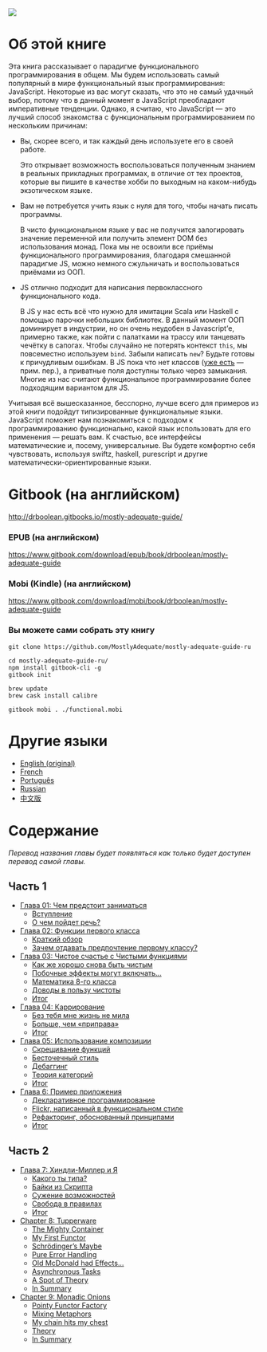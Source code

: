 <img src="images/cover.png"/>

# Об этой книге

Эта книга рассказывает о парадигме функционального программирования в общем. Мы будем использовать самый популярный в мире функциональный язык программирования: JavaScript. Некоторые из вас могут сказать, что это не самый удачный выбор, потому что в данный момент в JavaScript преобладают императивные тенденции. Однако, я считаю, что JavaScript — это лучший способ знакомства с функциональным программированием по нескольким причинам:

 * Вы, скорее всего, и так каждый день используете его в своей работе.

    Это открывает возможность воспользоваться полученным знанием в реальных прикладных программах, в отличие от тех проектов, которые вы пишите в качестве хобби по выходным на каком-нибудь экзотическом языке.

 * Вам не потребуется учить язык с нуля для того, чтобы начать писать программы.

    В чисто функциональном языке у вас не получится залогировать значение переменной или получить элемент DOM без использования монад. Пока мы не освоили все приёмы функционального программирования, благодаря смешанной парадигме JS, можно немного сжульничать и воспользоваться приёмами из ООП.

 * JS отлично подходит для написания первоклассного функционального кода.

    В JS у нас есть всё что нужно для имитации Scala или Haskell с помощью парочки небольших библиотек. В данный момент ООП доминирует в индустрии, но он очень неудобен в Javascript’е, примерно также, как пойти с палатками на трассу или танцевать чечётку в сапогах. Чтобы случайно не потерять контекст `this`, мы повсеместно используем `bind`. Забыли написать `new`? Будьте готовы к причудливым ошибкам. В JS пока что нет классов ([уже есть](https://developer.mozilla.org/ru/docs/Web/JavaScript/Reference/Classes) — прим. пер.), а приватные поля доступны только через замыкания.  Многие из нас считают функциональное программирование более подходящим вариантом для JS.

Учитывая всё вышесказанное, бесспорно, лучше всего для примеров из этой книги подойдут типизированные функциональные языки. JavaScript поможет нам познакомиться с подходом к программированию функционально, какой язык использовать для его применения — решать вам. К счастью, все интерфейсы математические и, посему, универсальные. Вы будете комфортно себя чувствовать, используя swiftz, haskell, purescript и другие математически-ориентированные языки.


# Gitbook (на английском)

http://drboolean.gitbooks.io/mostly-adequate-guide/

### EPUB (на английском)

https://www.gitbook.com/download/epub/book/drboolean/mostly-adequate-guide

### Mobi (Kindle) (на английском)

https://www.gitbook.com/download/mobi/book/drboolean/mostly-adequate-guide

### Вы можете сами собрать эту книгу

```
git clone https://github.com/MostlyAdequate/mostly-adequate-guide-ru

cd mostly-adequate-guide-ru/
npm install gitbook-cli -g
gitbook init

brew update
brew cask install calibre

gitbook mobi . ./functional.mobi
```

# Другие языки

* [English (original)](https://github.com/MostlyAdequate/mostly-adequate-guide)
* [French](https://github.com/MostlyAdequate/mostly-adequate-guide-fr)
* [Português](https://github.com/MostlyAdequate/mostly-adequate-guide-pt-BR)
* [Russian](https://github.com/MostlyAdequate/mostly-adequate-guide-ru)
* [中文版](https://github.com/llh911001/mostly-adequate-guide-chinese)


# Содержание

*Перевод названия главы будет появляться как только будет доступен перевод самой главы.*

## Часть 1

* [Глава 01: Чем предстоит заниматься](ch1-ru.md)
  * [Вступление](ch1-ru.md#вступление)
  * [О чем пойдет речь?](ch1-ru.md#о-чем-пойдет-речь)
* [Глава 02: Функции первого класса](ch2-ru.md)
  * [Краткий обзор](ch2-ru.md#краткий-обзор)
  * [Зачем отдавать предпочтение первому классу?](ch2-ru.md#зачем-отдавать-предпочтение-первому-классу)
* [Глава 03: Чистое счастье с Чистыми функциями](ch3-ru.md)
  * [Как же хорошо снова быть чистым](ch3-ru.md#как-же-хорошо-снова-быть-чистым)
  * [Побочные эффекты могут включать...](ch3-ru.md#побочные-эффекты-могут-включать)
  * [Математика 8-го класса](ch3-ru.md#математика-8-го-класса)
  * [Доводы в пользу чистоты](ch3-ru.md#доводы-в-пользу-чистоты)
  * [Итог](ch3-ru.md#итог)
* [Глава 04: Каррирование](ch4-ru.md)
  * [Без тебя мне жизнь не мила](ch4-ru.md#без-тебя-мне-жизнь-не-мила)
  * [Больше, чем «приправа»](ch4-ru.md#больше-чем-приправа)
  * [Итог](ch4-ru.md#итог)
* [Глава 05: Использование композиции](ch5-ru.md)
  * [Скрещивание функций](ch5-ru.md#скрещивание-функций)
  * [Бесточечный стиль](ch5-ru.md#бесточечный-стиль)
  * [Дебаггинг](ch5-ru.md#дебаггинг)
  * [Теория категорий](ch5-ru.md#теория-категорий)
  * [Итог](ch5-ru.md#итог)
* [Глава 6: Пример приложения](ch6-ru.md)
  * [Декларативное программирование](ch6-ru.md#декларативное-программирование)
  * [Flickr, написанный в функциональном стиле](ch6-ru.md#flickr-в-функциональном-стиле)
  * [Рефакторинг, обоснованный принципами](ch6-ru.md#рефакторинг-обоснованный-принципами)
  * [Итог](ch6-ru.md#итог)

## Часть 2

* [Глава 7: Хиндли-Миллер и Я](ch7-ru.md)
  * [Какого ты типа?](ch7-ru.md#Какого-ты-типа)
  * [Байки из Скрипта](ch7-ru.md#Байки-из-Cкрипта)
  * [Сужение возможностей](ch7-ru.md#Сужение-возможностей)
  * [Свобода в правилах](ch7-ru.md#Свобода-в-правилах)
  * [Итог](ch7-ru.md#Итог)
* [Chapter 8: Tupperware](ch8.md)
  * [The Mighty Container](ch8.md#the-mighty-container)
  * [My First Functor](ch8.md#my-first-functor)
  * [Schrödinger’s Maybe](ch8.md#schrodingers-maybe)
  * [Pure Error Handling](ch8.md#pure-error-handling)
  * [Old McDonald had Effects…](ch8.md#old-mcdonald-had-effects)
  * [Asynchronous Tasks](ch8.md#asynchronous-tasks)
  * [A Spot of Theory](ch8.md#a-spot-of-theory)
  * [In Summary](ch8.md#in-summary)
* [Chapter 9: Monadic Onions](ch9.md)
  * [Pointy Functor Factory](ch9.md#pointy-functor-factory)
  * [Mixing Metaphors](ch9.md#mixing-metaphors)
  * [My chain hits my chest](ch9.md#my-chain-hits-my-chest)
  * [Theory](ch9.md#theory)
  * [In Summary](ch9.md#in-summary)

